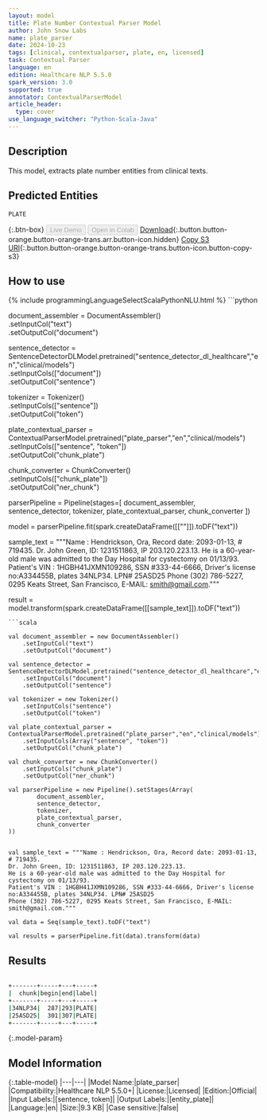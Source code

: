```yaml
---
layout: model
title: Plate Number Contextual Parser Model
author: John Snow Labs
name: plate_parser
date: 2024-10-23
tags: [clinical, contextualparser, plate, en, licensed]
task: Contextual Parser
language: en
edition: Healthcare NLP 5.5.0
spark_version: 3.0
supported: true
annotator: ContextualParserModel
article_header:
  type: cover
use_language_switcher: "Python-Scala-Java"
---
```


## Description

This model, extracts plate number entities from clinical texts.

## Predicted Entities

`PLATE`

{:.btn-box}
<button class="button button-orange" disabled>Live Demo</button>
<button class="button button-orange" disabled>Open in Colab</button>
[Download](https://s3.amazonaws.com/auxdata.johnsnowlabs.com/clinical/models/plate_parser_en_5.5.0_3.0_1729687324417.zip){:.button.button-orange.button-orange-trans.arr.button-icon.hidden}
[Copy S3 URI](s3://auxdata.johnsnowlabs.com/clinical/models/plate_parser_en_5.5.0_3.0_1729687324417.zip){:.button.button-orange.button-orange-trans.button-icon.button-copy-s3}

## How to use



<div class="tabs-box" markdown="1">
{% include programmingLanguageSelectScalaPythonNLU.html %}
```python

document_assembler = DocumentAssembler() \
    .setInputCol("text") \
    .setOutputCol("document")

sentence_detector = SentenceDetectorDLModel.pretrained("sentence_detector_dl_healthcare","en","clinical/models")\
    .setInputCols(["document"])\
    .setOutputCol("sentence")

tokenizer = Tokenizer() \
    .setInputCols(["sentence"]) \
    .setOutputCol("token")

plate_contextual_parser = ContextualParserModel.pretrained("plate_parser","en","clinical/models") \
    .setInputCols(["sentence", "token"]) \
    .setOutputCol("chunk_plate")

chunk_converter = ChunkConverter() \
    .setInputCols(["chunk_plate"]) \
    .setOutputCol("ner_chunk")

parserPipeline = Pipeline(stages=[
        document_assembler,
        sentence_detector,
        tokenizer,
        plate_contextual_parser,
        chunk_converter
        ])

model = parserPipeline.fit(spark.createDataFrame([[""]]).toDF("text"))

sample_text = """Name : Hendrickson, Ora, Record date: 2093-01-13, # 719435.
Dr. John Green, ID: 1231511863, IP 203.120.223.13.
He is a 60-year-old male was admitted to the Day Hospital for cystectomy on 01/13/93.
Patient's VIN : 1HGBH41JXMN109286, SSN #333-44-6666, Driver's license no:A334455B, plates 34NLP34. LPN# 25ASD25
Phone (302) 786-5227, 0295 Keats Street, San Francisco, E-MAIL: smith@gmail.com."""

result = model.transform(spark.createDataFrame([[sample_text]]).toDF("text"))

```
```scala

val document_assembler = new DocumentAssembler()
    .setInputCol("text")
    .setOutputCol("document")

val sentence_detector = SentenceDetectorDLModel.pretrained("sentence_detector_dl_healthcare","en","clinical/models")
    .setInputCols("document")
    .setOutputCol("sentence")

val tokenizer = new Tokenizer()
    .setInputCols("sentence")
    .setOutputCol("token")

val plate_contextual_parser = ContextualParserModel.pretrained("plate_parser","en","clinical/models")
    .setInputCols(Array("sentence", "token"))
    .setOutputCol("chunk_plate")

val chunk_converter = new ChunkConverter()
    .setInputCols("chunk_plate")
    .setOutputCol("ner_chunk")

val parserPipeline = new Pipeline().setStages(Array(
        document_assembler,
        sentence_detector,
        tokenizer,
        plate_contextual_parser,
        chunk_converter
))


val sample_text = """Name : Hendrickson, Ora, Record date: 2093-01-13, # 719435.
Dr. John Green, ID: 1231511863, IP 203.120.223.13.
He is a 60-year-old male was admitted to the Day Hospital for cystectomy on 01/13/93.
Patient's VIN : 1HGBH41JXMN109286, SSN #333-44-6666, Driver's license no:A334455B, plates 34NLP34. LPN# 25ASD25
Phone (302) 786-5227, 0295 Keats Street, San Francisco, E-MAIL: smith@gmail.com."""

val data = Seq(sample_text).toDF("text")

val results = parserPipeline.fit(data).transform(data)

```
</div>

## Results

```bash

+-------+-----+---+-----+
|  chunk|begin|end|label|
+-------+-----+---+-----+
|34NLP34|  287|293|PLATE|
|25ASD25|  301|307|PLATE|
+-------+-----+---+-----+

```

{:.model-param}
## Model Information

{:.table-model}
|---|---|
|Model Name:|plate_parser|
|Compatibility:|Healthcare NLP 5.5.0+|
|License:|Licensed|
|Edition:|Official|
|Input Labels:|[sentence, token]|
|Output Labels:|[entity_plate]|
|Language:|en|
|Size:|9.3 KB|
|Case sensitive:|false|